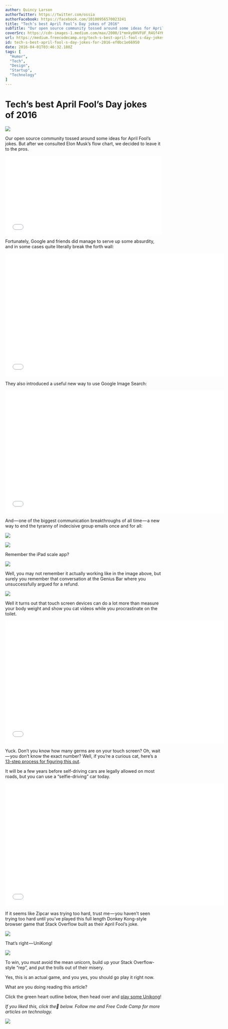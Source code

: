 ```yaml
---
author: Quincy Larson
authorTwitter: https://twitter.com/ossia
authorFacebook: https://facebook.com/10100956570023241
title: "Tech’s best April Fool’s Day jokes of 2016"
subTitle: "Our open source community tossed around some ideas for April Fool’s jokes. But after we consulted Elon Musk’s flow chart, we decided to l..."
coverSrc: https://cdn-images-1.medium.com/max/2000/1*mnky0HVFUF_R4Gf4YKvAHQ.jpeg
url: https://medium.freecodecamp.org/tech-s-best-april-fool-s-day-jokes-for-2016-ef0bc1e66950
id: tech-s-best-april-fool-s-day-jokes-for-2016-ef0bc1e66950
date: 2016-04-01T03:46:32.180Z
tags: [
  "Humor",
  "Tech",
  "Design",
  "Startup",
  "Technology"
]
---
```

# Tech’s best April Fool’s Day jokes of 2016







![](https://cdn-images-1.medium.com/max/2000/1*mnky0HVFUF_R4Gf4YKvAHQ.jpeg)







Our open source community tossed around some ideas for April Fool’s jokes. But after we consulted Elon Musk’s flow chart, we decided to leave it to the pros.





<iframe width="500" height="250" src="/media/ee99f8f6a8048bc24b1b12e581d06e29?postId=ef0bc1e66950" data-media-id="ee99f8f6a8048bc24b1b12e581d06e29" allowfullscreen="" frameborder="0"></iframe>





Fortunately, Google and friends did manage to serve up some absurdity, and in some cases quite literally break the forth wall:





<iframe data-width="854" data-height="480" width="700" height="393" src="/media/eec69c91cc32a4c9c7e6c4a936cbfc90?postId=ef0bc1e66950" data-media-id="eec69c91cc32a4c9c7e6c4a936cbfc90" allowfullscreen="" frameborder="0"></iframe>





They also introduced a useful new way to use Google Image Search:





<iframe data-width="854" data-height="480" width="700" height="393" src="/media/48d80b0cb371adf4d062a16b2032c4d6?postId=ef0bc1e66950" data-media-id="48d80b0cb371adf4d062a16b2032c4d6" allowfullscreen="" frameborder="0"></iframe>





And — one of the biggest communication breakthroughs of all time — a new way to end the tyranny of indecisive group emails once and for all:



![](https://cdn-images-1.medium.com/max/1600/1*1pcc8wWCGgFBXqv6tDQHgg.gif)





![](https://cdn-images-1.medium.com/max/1600/1*f0HYPwzw9n-7KvM92s3whw.gif)



Remember the iPad scale app?



![](https://cdn-images-1.medium.com/max/1600/1*HM3pVArRyHqLQw9RhHlVCA.jpeg)



Well, you may not remember it actually working like in the image above, but surely you remember that conversation at the Genius Bar where you unsuccessfully argued for a refund.



![](https://cdn-images-1.medium.com/max/1600/1*v2p7U2zB6fAa7iJa364EqA.jpeg)



Well it turns out that touch screen devices can do a lot more than measure your body weight and show you cat videos while you procrastinate on the toilet.





<iframe data-width="854" data-height="480" width="700" height="393" src="/media/429f69cf130cbd33303c8884cf85e0a1?postId=ef0bc1e66950" data-media-id="429f69cf130cbd33303c8884cf85e0a1" allowfullscreen="" frameborder="0"></iframe>





Yuck. Don’t you know how many germs are on your touch screen? Oh, wait — you don’t know the exact number? Well, if you’re a curious cat, here’s a [13-step process for figuring this out](http://theoatmeal.com/quiz/phone_germs).

It will be a few years before self-driving cars are legally allowed on most roads, but you can use a “selfie-driving” car today.





<iframe data-width="854" data-height="480" width="700" height="393" src="/media/984ba877ea3146ca2e7927885747f55e?postId=ef0bc1e66950" data-media-id="984ba877ea3146ca2e7927885747f55e" allowfullscreen="" frameborder="0"></iframe>





If it seems like Zipcar was trying too hard, trust me — you haven’t seen trying too hard until you’ve played this full length Donkey Kong-style browser game that Stack Overflow built as their April Fool’s joke.



![](https://cdn-images-1.medium.com/max/1600/1*DeKB-ImHoFeOp5bziRkgQw.jpeg)



That’s right — UniKong!



![](https://cdn-images-1.medium.com/max/1600/1*GELT3jVIUv7moVAB_2qdLA.jpeg)



To win, you must avoid the mean unicorn, build up your Stack Overflow-style “rep”, and put the trolls out of their misery.

Yes, this is an actual game, and you yes, you should go play it right now.

What are you doing reading this article?

Click the green heart outline below, then head over and [play some Unikong](http://stackoverflow.com/seriously/unikong)!

_If you liked this, click the💚 below. Follow me and Free Code Camp for more articles on technology._



![](https://cdn-images-1.medium.com/max/1600/1*31StU5CNIHk8VDkSHWO6nA.gif)










